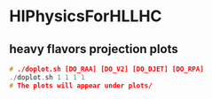 # HIPhysicsForHLLHC

## heavy flavors projection plots

```C++
# ./doplot.sh [DO_RAA] [DO_V2] [DO_DJET] [DO_RPA]
./doplot.sh 1 1 1 1
# The plots will appear under plots/
```
